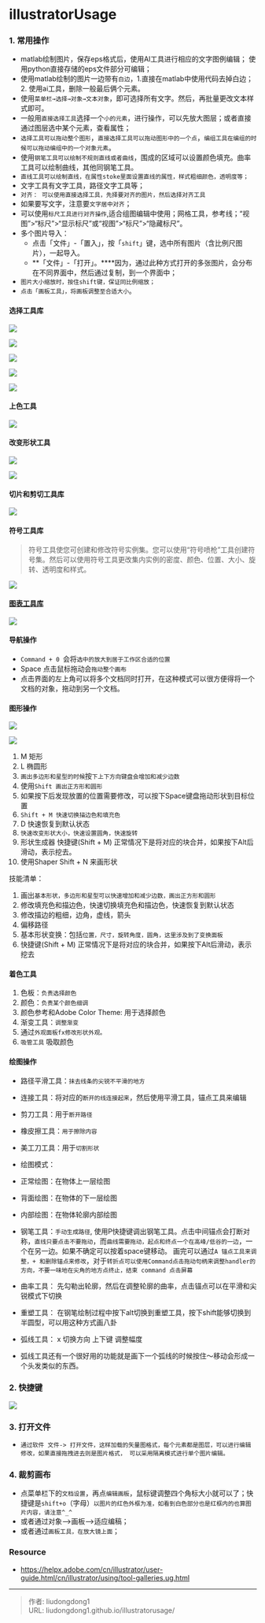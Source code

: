 # illustratorUsage


### 1. 常用操作

- matlab绘制图片，保存eps格式后，使用AI工具进行相应的文字图例编辑； 使用python直接存储的eps文件部分可编辑；
- 使用matlab绘制的图片一边带有`白边`，1.直接在matlab中使用代码去掉白边；2. 使用ai工具，删除一般最后俩个元素。
- 使用`菜单栏→选择→对象→文本对象`，即可选择所有文字。然后，再批量更改文本样式即可。
- 一般用`直接选择工具`选择一个`小的元素`，进行操作，可以先放大图层；或者直接通过图层选中某个元素，查看属性；
- `选择工具可以拖动整个图形`，`直接选择工具可以拖动图形中的一个点`，`编组工具在编组的时候可以拖动编组中的一个对象元素`。
- 使用`钢笔工具可以绘制不规则直线或者曲线`，围成的区域可以设置颜色填充。曲率工具可以绘制曲线，其他同钢笔工具。
- `直线工具可以绘制直线，在属性stoke里面设置直线的属性，样式粗细颜色，透明度等；`
- 文字工具有文字工具，路径文字工具等；
- `对齐： 可以使用直接选择工具，先择要对齐的图片，然后选择对齐工具`
- 如果要写文字，注意要`文字居中对齐`；
- 可以使用`标尺工具进行对齐操作`,适合组图编辑中使用；网格工具，参考线；“视图”>“标尺”>“显示标尺”或“视图”>“标尺”>“隐藏标尺”。
- 多个图片导入：
  - 点击「文件」-「置入」，按「`shift`」键，选中所有图片（含比例尺图片），一起导入。
  - **「文件」-「打开」。****因为，通过此种方式打开的多张图片，会分布在不同界面中，然后通过复制，到一个界面中；
- `图片大小缩放时，按住shift键，保证同比例缩放；`
- `点击「画板工具」，将画板调整至合适大小`。

#### 选择工具库

![](https://gitee.com/github-25970295/blogpictureV2/raw/master/image-20210715170001947.png)



![](https://gitee.com/github-25970295/blogpictureV2/raw/master/image-20210715170129514.png)

![](https://gitee.com/github-25970295/blogpictureV2/raw/master/image-20210715170147512.png)

![](https://gitee.com/github-25970295/blogpictureV2/raw/master/image-20210715170201860.png)

![](https://gitee.com/github-25970295/blogpictureV2/raw/master/image-20210715170240658.png)

#### 上色工具

![](https://gitee.com/github-25970295/blogpictureV2/raw/master/image-20210715170306972.png)

#### 改变形状工具

![](https://gitee.com/github-25970295/blogpictureV2/raw/master/image-20210715170344817.png)

![](https://gitee.com/github-25970295/blogpictureV2/raw/master/image-20210715170527453.png)

#### 切片和剪切工具库

![](https://gitee.com/github-25970295/blogpictureV2/raw/master/image-20210715170613375.png)

#### 符号工具库

> 符号工具使您可创建和修改符号实例集。您可以使用“符号喷枪”工具创建符号集。然后可以使用符号工具更改集内实例的密度、颜色、位置、大小、旋转、透明度和样式。

![](https://gitee.com/github-25970295/blogpictureV2/raw/master/image-20210715170641487.png)

#### [图表工具库](https://helpx.adobe.com/cn/illustrator/using/graphs.html)

![](https://gitee.com/github-25970295/blogpictureV2/raw/master/image-20210715170716912.png)

####  导航操作

- `Command + 0 `会将`选中的放大到居于工作区合适的位置`
- Space 点击鼠标拖动会`拖动整个画布`
- 点击界面的左上角可以将多个文档同时打开，在这种模式可以很方便得将一个文档的对象，拖动到另一个文档。

####  图形操作

![](https://gitee.com/github-25970295/blogpictureV2/raw/master/image-20210715163714720.png)

![](https://gitee.com/github-25970295/blogpictureV2/raw/master/image-20210715165634755.png)

1. M 矩形
2. L 椭圆形
3. `画出多边形和星型的时候`按`下上下方向键盘会增加和减少边数`
4. 使用`Shift 画出正方形和圆形`
5. 如果按下后发现放置的位置需要修改，可以按下Space键盘拖动形状到目标位置
6. `Shift + M 快速切换描边色和填充色`
7. D 快速恢复到默认状态
8. `快速改变形状大小，快速设置圆角，快速旋转`
9. 形状生成器 快捷键(Shift + M) 正常情况下是将对应的块合并，如果按下Alt后滑动，表示挖去。
10. 使用Shaper Shift + N 来画形状

技能清单：

1. 画出`基本形状，多边形和星型可以快速增加和减少边数，画出正方形和圆形`
2. 修改填充色和描边色，快速切换填充色和描边色，快速恢复到默认状态
3. 修改描边的粗细，边角，虚线，箭头
4. 偏移路径
5. 基本形状变换：包括`位置，尺寸，旋转角度，圆角，这里涉及到了变换面板`
6. 快捷键(Shift + M) 正常情况下是将对应的块合并，如果按下Alt后滑动，表示挖去

#### 着色工具

1. 色板：`负责选择颜色`
2. 颜色：`负责某个颜色细调`
3. 颜色参考和Adobe Color Theme: 用于选择颜色
4. 渐变工具：`调整渐变`
5. 通过`外观面板fx修改形状外观。`
6. `吸管工具` 吸取颜色

#### 绘图操作

- 路径平滑工具：`抹去线条的尖锐不平滑的地方`
- 连接工具：将对应的`断开的线连接起来`，然后使用平滑工具，锚点工具来编辑
- 剪刀工具：用于`断开路径`
- 橡皮擦工具：`用于擦除内容`
-  美工刀工具：用于`切割形状`
-  绘图模式：
  -  正常绘图：在物体上一层绘图
  -  背面绘图：在物体的下一层绘图
  - 内部绘图：在物体轮廓内部绘图
- 钢笔工具：`手动生成路径`, 使用P快捷键调出钢笔工具。点击中间锚点会打断对称，`直线只要点击不要拖动`，而`曲线需要拖动，起点和终点一个在高峰/低谷的一边`，一个在另一边。如果不确定可以按着space键移动。
  画完可以通过`A 锚点工具来调整，+ 和删除锚点来修改`，对于`转折点可以使用Command点击拖动句柄来调整handler的方向，不要一味地在尖角的地方点终止，结束 command 点击屏幕`

- 曲率工具： 先勾勒出轮廓，然后在调整轮廓的曲率，点击锚点可以在平滑和尖锐模式下切换
- 重塑工具： 在钢笔绘制过程中按下alt切换到重塑工具，按下shift能够切换到半圆型，可以用这种方式画八卦
- 弧线工具： x 切换方向 上下键 调整幅度
- 弧线工具还有一个很好用的功能就是画下一个弧线的时候按住～移动会形成一个头发类似的东西。

### 2. 快捷键

![](https://gitee.com/github-25970295/blogpictureV2/raw/master/00012.jpg)

### 3. 打开文件

- `通过软件 文件-> 打开文件，这样加载的矢量图格式，每个元素都是图层，可以进行编辑修改，如果直接拖拽进去则是图片格式， 可以采用隔离模式进行单个图片编辑。`

### 4. 裁剪画布

- 点菜单栏下的`文档设置`，再点`编辑画板`，鼠标键调整四个角标大小就可以了；快捷键是`shift+o`（字母）`以图片的红色外框为准，如看到白色部分也是红框内的也算图片内容，请注意^_^`
- 或者通过对象-->画板-->适应编稿；
- 或者通过`画板工具，在放大镜上面`；

### Resource

- https://helpx.adobe.com/cn/illustrator/user-guide.html/cn/illustrator/using/tool-galleries.ug.html


---

> 作者: liudongdong1  
> URL: liudongdong1.github.io/illustratorusage/  

